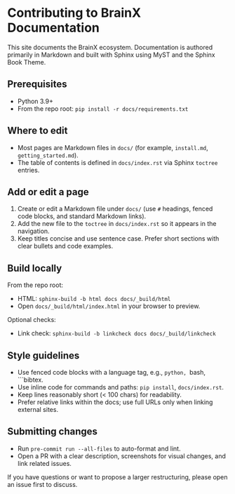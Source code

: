 # Contributing to BrainX Documentation

This site documents the BrainX ecosystem. Documentation is authored primarily in Markdown and built with Sphinx using MyST and the Sphinx Book Theme.

## Prerequisites
- Python 3.9+
- From the repo root: `pip install -r docs/requirements.txt`

## Where to edit
- Most pages are Markdown files in `docs/` (for example, `install.md`, `getting_started.md`).
- The table of contents is defined in `docs/index.rst` via Sphinx `toctree` entries.

## Add or edit a page
1) Create or edit a Markdown file under `docs/` (use `#` headings, fenced code blocks, and standard Markdown links).
2) Add the new file to the `toctree` in `docs/index.rst` so it appears in the navigation.
3) Keep titles concise and use sentence case. Prefer short sections with clear bullets and code examples.

## Build locally
From the repo root:

- HTML: `sphinx-build -b html docs docs/_build/html`
- Open `docs/_build/html/index.html` in your browser to preview.

Optional checks:
- Link check: `sphinx-build -b linkcheck docs docs/_build/linkcheck`

## Style guidelines
- Use fenced code blocks with a language tag, e.g., ```python, ```bash, ```bibtex.
- Use inline code for commands and paths: `pip install`, `docs/index.rst`.
- Keep lines reasonably short (< 100 chars) for readability.
- Prefer relative links within the docs; use full URLs only when linking external sites.

## Submitting changes
- Run `pre-commit run --all-files` to auto-format and lint.
- Open a PR with a clear description, screenshots for visual changes, and link related issues.

If you have questions or want to propose a larger restructuring, please open an issue first to discuss.